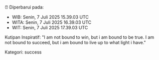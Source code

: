 ⏰ Diperbarui pada:
- WIB: Senin, 7 Juli 2025 15.39.03 UTC
- WITA: Senin, 7 Juli 2025 16.39.03 UTC
- WIT: Senin, 7 Juli 2025 17.39.03 UTC

Kutipan Inspiratif:
"I am not bound to win, but i am bound to be true. I am not bound to succeed, but i am bound to live up to what light i have."


Kategori: success

